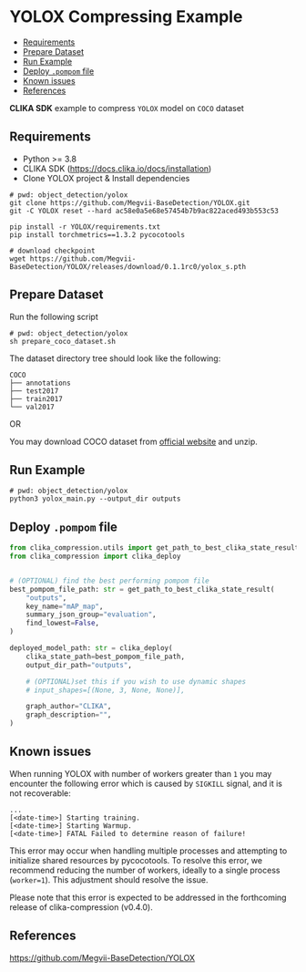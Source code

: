 # YOLOX Compressing Example
<!--TOC-->

- [Requirements](#requirements)
- [Prepare Dataset](#prepare-dataset)
- [Run Example](#run-example)
- [Deploy `.pompom` file](#deploy-pompom-file)
- [Known issues](#known-issues)
- [References](#references)

<!--TOC-->

**CLIKA SDK** example to compress `YOLOX` model on `COCO` dataset

## Requirements

- Python >= 3.8
- CLIKA SDK (<https://docs.clika.io/docs/installation>)
- Clone YOLOX project & Install dependencies

```shell
# pwd: object_detection/yolox
git clone https://github.com/Megvii-BaseDetection/YOLOX.git
git -C YOLOX reset --hard ac58e0a5e68e57454b7b9ac822aced493b553c53

pip install -r YOLOX/requirements.txt
pip install torchmetrics==1.3.2 pycocotools

# download checkpoint
wget https://github.com/Megvii-BaseDetection/YOLOX/releases/download/0.1.1rc0/yolox_s.pth
```

## Prepare Dataset

Run the following script

```shell
# pwd: object_detection/yolox
sh prepare_coco_dataset.sh
```

The dataset directory tree should look like the following:

```text
COCO
├── annotations
├── test2017
├── train2017
└── val2017
```

OR

You may download COCO dataset from [official website](https://cocodataset.org/#download) and unzip.

## Run Example

```shell
# pwd: object_detection/yolox
python3 yolox_main.py --output_dir outputs
```

## Deploy `.pompom` file

```python
from clika_compression.utils import get_path_to_best_clika_state_result
from clika_compression import clika_deploy


# (OPTIONAL) find the best performing pompom file
best_pompom_file_path: str = get_path_to_best_clika_state_result(
    "outputs",
    key_name="mAP_map",
    summary_json_group="evaluation",
    find_lowest=False,
)

deployed_model_path: str = clika_deploy(
    clika_state_path=best_pompom_file_path,
    output_dir_path="outputs",

    # (OPTIONAL)set this if you wish to use dynamic shapes
    # input_shapes=[(None, 3, None, None)],

    graph_author="CLIKA",
    graph_description="",
)
```

## Known issues

When running YOLOX with number of workers greater than `1`
you may encounter the following error which is caused by `SIGKILL` signal, and it is not recoverable:

```shell
...
[<date-time>] Starting training.
[<date-time>] Starting Warmup.
[<date-time>] FATAL Failed to determine reason of failure!
```

This error may occur when handling multiple processes and attempting to initialize shared resources by pycocotools.
To resolve this error, we recommend reducing the number of workers,
ideally to a single process (`worker=1`). This adjustment should resolve the issue.

Please note that this error is expected to be addressed in the forthcoming release
of clika-compression (v0.4.0).

## References

<https://github.com/Megvii-BaseDetection/YOLOX>
